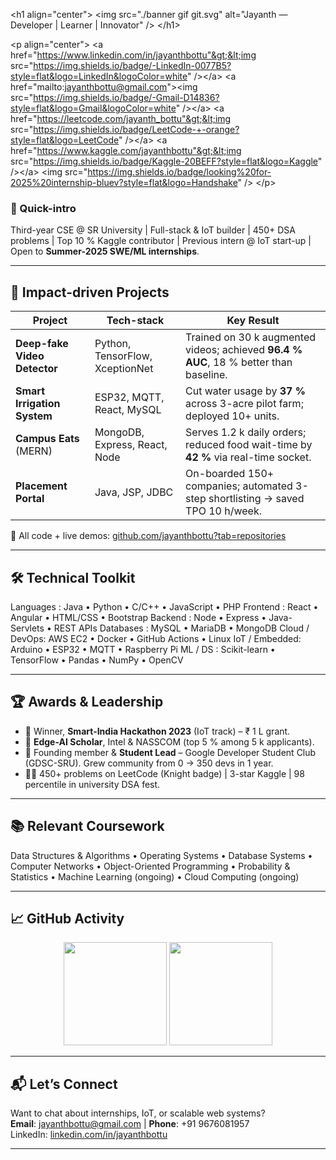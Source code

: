 &lt;h1 align="center"&gt;
  &lt;img src="./banner gif git.svg" alt="Jayanth — Developer | Learner | Innovator" /&gt;
&lt;/h1&gt;

&lt;p align="center"&gt;
  &lt;a href="https://www.linkedin.com/in/jayanthbottu"&gt;&lt;img src="https://img.shields.io/badge/-LinkedIn-0077B5?style=flat&logo=LinkedIn&logoColor=white" /&gt;&lt;/a&gt;
  &lt;a href="mailto:jayanthbottu@gmail.com"&gt;&lt;img src="https://img.shields.io/badge/-Gmail-D14836?style=flat&logo=Gmail&logoColor=white" /&gt;&lt;/a&gt;
  &lt;a href="https://leetcode.com/jayanth_bottu"&gt;&lt;img src="https://img.shields.io/badge/LeetCode-+-orange?style=flat&logo=LeetCode" /&gt;&lt;/a&gt;
  &lt;a href="https://www.kaggle.com/jayanthbottu"&gt;&lt;img src="https://img.shields.io/badge/Kaggle-20BEFF?style=flat&logo=Kaggle" /&gt;&lt;/a&gt;
  &lt;img src="https://img.shields.io/badge/looking%20for-2025%20internship-bluev?style=flat&logo=Handshake" /&gt;
&lt;/p&gt;

### 👋 Quick-intro
Third-year CSE @ SR University | Full-stack & IoT builder | 450+ DSA problems | Top 10 % Kaggle contributor | Previous intern @ IoT start-up | Open to **Summer-2025 SWE/ML internships**.

---

## 🚀 Impact-driven Projects

| Project | Tech-stack | Key Result |
|---------|------------|------------|
| **Deep-fake Video Detector** | Python, TensorFlow, XceptionNet | Trained on 30 k augmented videos; achieved **96.4 % AUC**, 18 % better than baseline. |
| **Smart Irrigation System** | ESP32, MQTT, React, MySQL | Cut water usage by **37 %** across 3-acre pilot farm; deployed 10+ units. |
| **Campus Eats** (MERN) | MongoDB, Express, React, Node | Serves 1.2 k daily orders; reduced food wait-time by **42 %** via real-time socket. |
| **Placement Portal** | Java, JSP, JDBC | On-boarded 150+ companies; automated 3-step shortlisting → saved TPO 10 h/week. |

📌 All code + live demos: [github.com/jayanthbottu?tab=repositories](https://github.com/jayanthbottu?tab=repositories)

---

## 🛠️ Technical Toolkit
Languages     : Java • Python • C/C++ • JavaScript • PHP
Frontend      : React • Angular • HTML/CSS • Bootstrap
Backend       : Node • Express • Java-Servlets • REST APIs
Databases     : MySQL • MariaDB • MongoDB
Cloud / DevOps: AWS EC2 • Docker • GitHub Actions • Linux
IoT / Embedded: Arduino • ESP32 • MQTT • Raspberry Pi
ML / DS       : Scikit-learn • TensorFlow • Pandas • NumPy • OpenCV

---

## 🏆 Awards & Leadership

- 🥇 Winner, **Smart-India Hackathon 2023** (IoT track) – ₹ 1 L grant.  
- 🏅 **Edge-AI Scholar**, Intel & NASSCOM (top 5 % among 5 k applicants).  
- 🎤 Founding member & **Student Lead** – Google Developer Student Club (GDSC-SRU). Grew community from 0 → 350 devs in 1 year.  
- 🧑‍💻 450+ problems on LeetCode (Knight badge) | 3-star Kaggle | 98 percentile in university DSA fest.

---

## 📚 Relevant Coursework

Data Structures & Algorithms • Operating Systems • Database Systems • Computer Networks • Object-Oriented Programming • Probability & Statistics • Machine Learning (ongoing) • Cloud Computing (ongoing)

---

## 📈 GitHub Activity

<p align="center">
  <img height="165" src="https://github-readme-stats.vercel.app/api?username=jayanthbottu&show_icons=true&theme=tokyonight&hide_border=true" />
  <img height="165" src="https://github-readme-stats.vercel.app/api/top-langs/?username=jayanthbottu&layout=compact&theme=tokyonight&hide_border=true" />
</p>

---

## 📬 Let’s Connect

Want to chat about internships, IoT, or scalable web systems?  
**Email**: jayanthbottu@gmail.com | **Phone**: +91 9676081957  
LinkedIn: [linkedin.com/in/jayanthbottu](https://linkedin.com/in/jayanthbottu)

---
